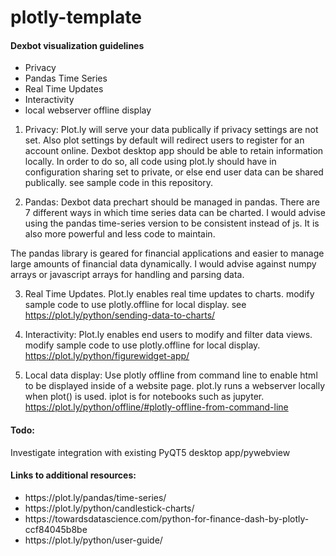 # plotly-template

<h4> Dexbot visualization guidelines</h4>
<ul>
<li> Privacy
<li> Pandas Time Series
<li> Real Time Updates
<li> Interactivity
<li> local webserver offline display
</ul>

1. Privacy: Plot.ly will serve your data publically if privacy settings are not set. Also plot settings by default will redirect users to register for an account online. Dexbot desktop app should be able to retain information locally. In order to do so, all code using plot.ly should have in configuration sharing set to private, or else end user data can be shared publically. see sample code in this repository.

2. Pandas: Dexbot data prechart should be managed in pandas. There are 7 different ways in which time series data can be charted. I would advise using the pandas time-series version to be consistent instead of js. It is also more powerful and less code to maintain.  

The pandas library is geared for financial applications and easier to manage large amounts of financial data dynamically. 
I would advise against numpy arrays or javascript arrays for handling and parsing data. 

3. Real Time Updates. Plot.ly enables real time updates to charts. modify sample code to use plotly.offline for local display.  see https://plot.ly/python/sending-data-to-charts/

4. Interactivity: Plot.ly enables end users to modify and filter data views. modify sample code to use plotly.offline for local display.  https://plot.ly/python/figurewidget-app/       

5. Local data display:  Use plotly offline from command line to enable html to be displayed inside of a website page.
plot.ly runs a webserver locally when plot() is used. iplot is for notebooks such as jupyter.  https://plot.ly/python/offline/#plotly-offline-from-command-line

<h4>Todo: </h4>
Investigate integration with existing PyQT5 desktop app/pywebview


<h4> Links to additional resources: </h4>
<ul>
<li> https://plot.ly/pandas/time-series/                                                                                      
<li> https://plot.ly/python/candlestick-charts/                                                                               
<li> https://towardsdatascience.com/python-for-finance-dash-by-plotly-ccf84045b8be
<li> https://plot.ly/python/user-guide/   
</ul>
